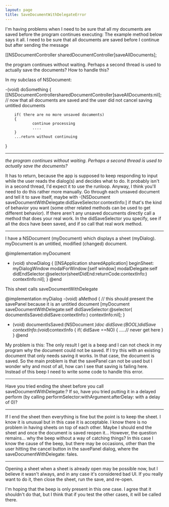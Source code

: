 ```yaml
---
layout: page
title: SaveDocumentWithDelegateError
---
```


I'm having problems when I need to be sure that all my documents are saved before the program continues executing:
The example method below says it all. 
I need to be sure that all documents are saved before I continue but after sending the message
    
[[NSDocumentController sharedDocumentController]saveAllDocuments];

the program continues without waiting. Perhaps a second thread is used to actually save the documents?
How to handle this?

In my subclass of NSDocument:

    
-(void) doSomething
{
        [[NSDocumentControllersharedDocumentController]saveAllDocuments:nil];
        // now that all documents are saved and the user did not cancel saving untitled documents

        if( there are no more unsaved documents)
        {
                continue processing
                ....
        }
        ...return without continuing
}  


----

*the program continues without waiting. Perhaps a second thread is used to actually save the documents?*

It has to return, because the app is supposed to keep responding to input while the user reads the dialog(s) and decides what to do.  It probably isn't in a second thread, I'd expect it to use the runloop.  Anyway, I think you'll need to do this rather more manually.  Go through each unsaved document and tell it to save itself, maybe with     -[NSDocument saveDocumentWithDelegate:didSaveSelector:contextInfo:] if that's the kind of behavior you want (some other related methods can be used to get different behavior).  If there aren't any unsaved documents directly call a method that does your real work.  In the didSaveSelector you specify, see if all the docs have been saved, and if so call that real work method.

----

I have a NSDocument (myDocument) which displays a sheet (myDialog).
myDocument is an untitled, modified (changed) document.

    
@implementation myDocument
- (void) showDialog
{
	[[NSApplication sharedApplication] beginSheet: myDialogWindow 
				modalForWindow:[self window] modalDelegate:self 
				didEndSelector:@selector(sheetDidEnd:returnCode:contextInfo:) contextInfo:nil];
}
@end


This sheet calls saveDocumentWithDelegate

    
@implementation myDialog
-(void) aMethod
{
	// this should present the savePanel because it is an untitled document
	[myDocument saveDocumentWithDelegate:self didSaveSelector:@selector( documentIsSaved:didSave:contextInfo:) contextInfo:nil];
}

- (void) documentIsSaved:(NSDocument *)doc didSave:(BOOL)didSave contextInfo:(void*)contextInfo
{
	if( didSave ==NO)
	{
		.....// never get here 
	}
}
@end


My problem is this:
The only result I get is a beep and I can not check in my program why the document could not be saved.
If I try this with an existing document that only needs saving it works. In that case, the document is saved.
So the main problem is that the savePanel can not be used but I wonder why and most of all, how can I see that saving is failing here.
Instead of this beep I need to write some code to handle this error.

----

Have you tried ending the sheet before you call     saveDocumentWithDelegate:? If so, have you tried putting it in a delayed perform (by calling     performSelector:withArgument:afterDelay: with a delay of 0)?

----

If I end the sheet then everything is fine but the point is to keep the sheet. I know it is unusual but in this case it is acceptable.
I know there is no problem in having sheets on top of each other.
Maybe I should end the sheet and once the document is saved reopen it...
However, the question remains... why the beep without a way of catching things?
In this case I know the cause of the beep, but there may be occasions, other than the user hitting the cancel button in the savePanel dialog, where the saveDocumentWithDelegate: fales.

----

Opening a sheet when a sheet is already open may be possible now, but I believe it wasn't always, and in any case it's considered bad UI. If you really want to do it, then close the sheet, run the save, and re-open.

I'm hoping that the beep is only present in this one case. I agree that it shouldn't do that, but I think that if you test the other cases, it will be called there.

